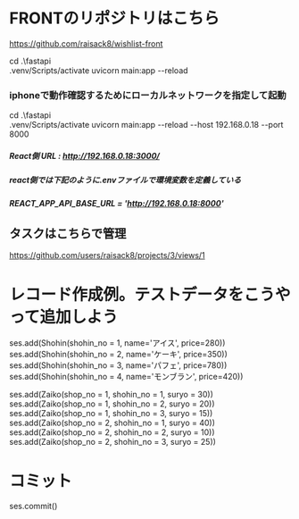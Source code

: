 # FRONTのリポジトリはこちら
https://github.com/raisack8/wishlist-front

cd .\fastapi\
.venv/Scripts/activate
uvicorn main:app --reload

### iphoneで動作確認するためにローカルネットワークを指定して起動
cd .\fastapi\
.venv/Scripts/activate
uvicorn main:app --reload --host 192.168.0.18 --port 8000
##### React側 URL : http://192.168.0.18:3000/

##### react側では下記のように.envファイルで環境変数を定義している
##### REACT_APP_API_BASE_URL = 'http://192.168.0.18:8000'

## タスクはこちらで管理
https://github.com/users/raisack8/projects/3/views/1



# レコード作成例。テストデータをこうやって追加しよう
ses.add(Shohin(shohin_no = 1, name='アイス', price=280))
ses.add(Shohin(shohin_no = 2, name='ケーキ', price=350))
ses.add(Shohin(shohin_no = 3, name='パフェ', price=780))
ses.add(Shohin(shohin_no = 4, name='モンブラン', price=420))

ses.add(Zaiko(shop_no = 1, shohin_no = 1, suryo = 30))
ses.add(Zaiko(shop_no = 1, shohin_no = 2, suryo = 20))
ses.add(Zaiko(shop_no = 1, shohin_no = 3, suryo = 15))
ses.add(Zaiko(shop_no = 2, shohin_no = 1, suryo = 40))
ses.add(Zaiko(shop_no = 2, shohin_no = 2, suryo = 10))
ses.add(Zaiko(shop_no = 2, shohin_no = 3, suryo = 25))
# コミット
ses.commit()